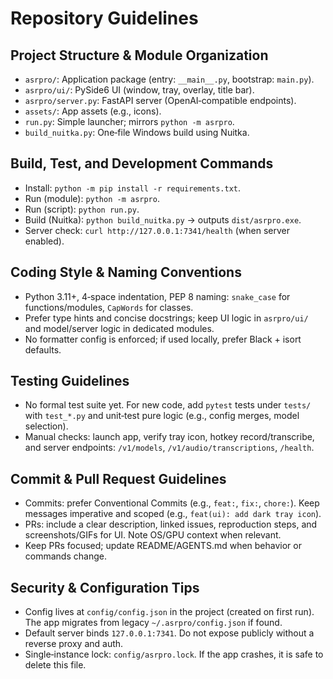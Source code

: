 # Repository Guidelines

## Project Structure & Module Organization
- `asrpro/`: Application package (entry: `__main__.py`, bootstrap: `main.py`).
- `asrpro/ui/`: PySide6 UI (window, tray, overlay, title bar).
- `asrpro/server.py`: FastAPI server (OpenAI‑compatible endpoints).
- `assets/`: App assets (e.g., icons).
- `run.py`: Simple launcher; mirrors `python -m asrpro`.
- `build_nuitka.py`: One‑file Windows build using Nuitka.

## Build, Test, and Development Commands
- Install: `python -m pip install -r requirements.txt`.
- Run (module): `python -m asrpro`.
- Run (script): `python run.py`.
- Build (Nuitka): `python build_nuitka.py` → outputs `dist/asrpro.exe`.
- Server check: `curl http://127.0.0.1:7341/health` (when server enabled).

## Coding Style & Naming Conventions
- Python 3.11+, 4‑space indentation, PEP 8 naming: `snake_case` for functions/modules, `CapWords` for classes.
- Prefer type hints and concise docstrings; keep UI logic in `asrpro/ui/` and model/server logic in dedicated modules.
- No formatter config is enforced; if used locally, prefer Black + isort defaults.

## Testing Guidelines
- No formal test suite yet. For new code, add `pytest` tests under `tests/` with `test_*.py` and unit‑test pure logic (e.g., config merges, model selection).
- Manual checks: launch app, verify tray icon, hotkey record/transcribe, and server endpoints: `/v1/models`, `/v1/audio/transcriptions`, `/health`.

## Commit & Pull Request Guidelines
- Commits: prefer Conventional Commits (e.g., `feat:`, `fix:`, `chore:`). Keep messages imperative and scoped (e.g., `feat(ui): add dark tray icon`).
- PRs: include a clear description, linked issues, reproduction steps, and screenshots/GIFs for UI. Note OS/GPU context when relevant.
- Keep PRs focused; update README/AGENTS.md when behavior or commands change.

## Security & Configuration Tips
- Config lives at `config/config.json` in the project (created on first run). The app migrates from legacy `~/.asrpro/config.json` if found.
- Default server binds `127.0.0.1:7341`. Do not expose publicly without a reverse proxy and auth.
- Single‑instance lock: `config/asrpro.lock`. If the app crashes, it is safe to delete this file.
